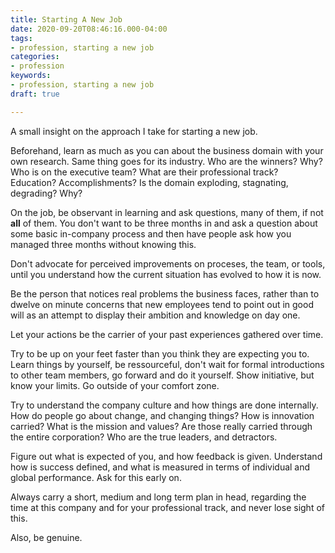 ```yaml
---
title: Starting A New Job
date: 2020-09-20T08:46:16.000-04:00
tags:
- profession, starting a new job
categories:
- profession
keywords:
- profession, starting a new job
draft: true

---
```

A small insight on the approach I take for starting a new job.  

Beforehand, learn as much as you can about the business domain with your own research.  Same thing goes for its industry. Who are the winners? Why? Who is on the executive team? What are their professional track? Education? Accomplishments? Is the domain exploding, stagnating, degrading? Why?

On the job, be observant in learning and ask questions, many of them, if not **all** of them. You don't want to be three months in and ask a question about some basic in-company process and then have people ask how you managed three months without knowing this.  

Don't advocate for perceived improvements on proceses, the team, or tools, until you understand how the current situation has evolved to how it is now.  

Be the person that notices real problems the business faces, rather than to dwelve on minute concerns that new employees tend to point out in good will as an attempt to display their ambition and knowledge on day one.  

Let your actions be the carrier of your past experiences gathered over time.  

Try to be up on your feet faster than you think they are expecting you to. Learn things by yourself, be ressourceful, don't wait for formal introductions to other team members, go forward and do it yourself. Show initiative, but know your limits. Go outside of your comfort zone.

Try to understand the company culture and how things are done internally. How do people go about change, and changing things? How is innovation carried? What is the mission and values? Are those really carried through the entire corporation? Who are the true leaders, and detractors.

Figure out what is expected of you, and how feedback is given. Understand how is success defined, and what is measured in terms of individual and global performance. Ask for this early on.  

Always carry a short, medium and long term plan in head, regarding the time at this company and for your professional track, and never lose sight of this.

Also, be genuine.